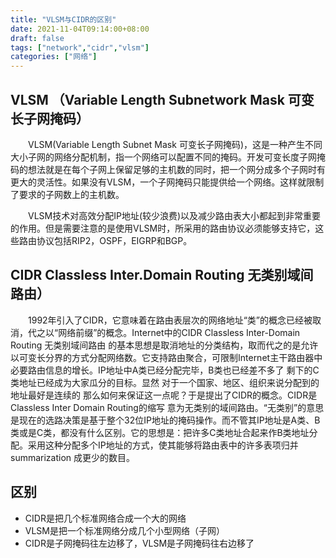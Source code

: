 ```yaml
---
title: "VLSM与CIDR的区别"
date: 2021-11-04T09:14:00+08:00
draft: false
tags: ["network","cidr","vlsm"]
categories: ["网络"]
---
```

## VLSM （Variable Length Subnetwork Mask     可变长子网掩码）

　　VLSM(Variable Length Subnet Mask 可变长子网掩码)，这是一种产生不同大小子网的网络分配机制，指一个网络可以配置不同的掩码。开发可变长度子网掩码的想法就是在每个子网上保留足够的主机数的同时，把一个网分成多个子网时有更大的灵活性。如果没有VLSM，一个子网掩码只能提供给一个网络。这样就限制了要求的子网数上的主机数。

　　VLSM技术对高效分配IP地址(较少浪费)以及减少路由表大小都起到非常重要的作用。但是需要注意的是使用VLSM时，所采用的路由协议必须能够支持它，这些路由协议包括RIP2，OSPF，EIGRP和BGP。

## CIDR Classless Inter.Domain Routing 无类别域间路由）

　　1992年引入了CIDR，它意味着在路由表层次的网络地址“类”的概念已经被取消，代之以“网络前缀”的概念。Internet中的CIDR Classless Inter-Domain Routing 无类别域间路由 的基本思想是取消地址的分类结构，取而代之的是允许以可变长分界的方式分配网络数。它支持路由聚合，可限制Internet主干路由器中必要路由信息的增长。IP地址中A类已经分配完毕，B类也已经差不多了 剩下的C类地址已经成为大家瓜分的目标。显然 对于一个国家、地区、组织来说分配到的地址最好是连续的 那么如何来保证这一点呢？于是提出了CIDR的概念。CIDR是Classless Inter Domain Routing的缩写 意为无类别的域间路由。“无类别”的意思是现在的选路决策是基于整个32位IP地址的掩码操作。而不管其IP地址是A类、B类或是C类，都没有什么区别。它的思想是：把许多C类地址合起来作B类地址分配。采用这种分配多个IP地址的方式，使其能够将路由表中的许多表项归并 summarization 成更少的数目。

## 区别
- CIDR是把几个标准网络合成一个大的网络
- VLSM是把一个标准网络分成几个小型网络（子网）
- CIDR是子网掩码往左边移了，VLSM是子网掩码往右边移了
